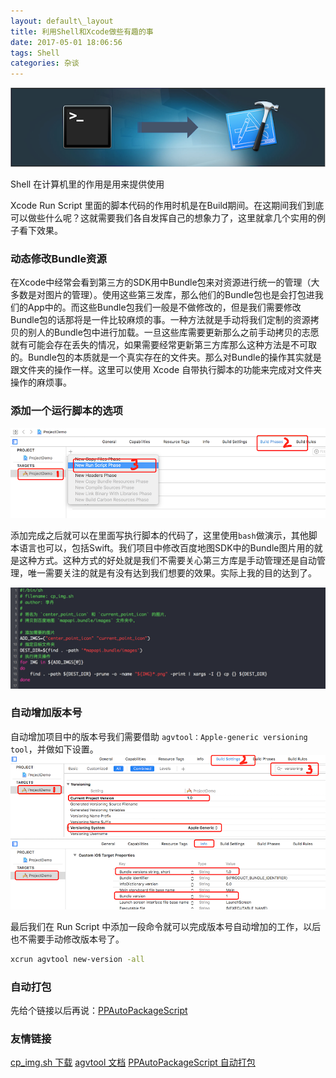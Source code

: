 ```yaml
---
layout: default\_layout
title: 利用Shell和Xcode做些有趣的事
date: 2017-05-01 18:06:56
tags: Shell
categories: 杂谈
---
```


![image1][image-1]

Shell 在计算机里的作用是用来提供使用


Xcode Run Script 里面的脚本代码的作用时机是在Build期间。在这期间我们到底可以做些什么呢？这就需要我们各自发挥自己的想象力了，这里就拿几个实用的例子看下效果。
<!-- more -->

### 动态修改Bundle资源
在Xcode中经常会看到第三方的SDK用中Bundle包来对资源进行统一的管理（大多数是对图片的管理）。使用这些第三发库，那么他们的Bundle包也是会打包进我们的App中的。而这些Bundle包我们一般是不做修改的，但是我们需要修改Bundle包的话那将是一件比较麻烦的事。一种方法就是手动将我们定制的资源拷贝的别人的Bundle包中进行加载。一旦这些库需要更新那么之前手动拷贝的志愿就有可能会存在丢失的情况，如果需要经常更新第三方库那么这种方法是不可取的。Bundle包的本质就是一个真实存在的文件夹。那么对Bundle的操作其实就是跟文件夹的操作一样。这里可以使用 Xcode 自带执行脚本的功能来完成对文件夹操作的麻烦事。

### 添加一个运行脚本的选项
![image2][image-2]

添加完成之后就可以在里面写执行脚本的代码了，这里使用`bash`做演示，其他脚本语言也可以，包括Swift。我们项目中修改百度地图SDK中的Bundle图片用的就是这种方式。这种方式的好处就是我们不需要关心第三方库是手动管理还是自动管理，唯一需要关注的就是有没有达到我们想要的效果。实际上我的目的达到了。

![image3][image-3]

### 自动增加版本号
自动增加项目中的版本号我们需要借助 `agvtool：Apple-generic versioning tool`，并做如下设置。
![image4][image-4]
![image5][image-5]

最后我们在 Run Script 中添加一段命令就可以完成版本号自动增加的工作，以后也不需要手动修改版本号了。
```bash
xcrun agvtool new-version -all
```

### 自动打包
先给个链接以后再说：[PPAutoPackageScript][1]


### 友情链接
<a href="/src/cp_img.sh" >cp\_img.sh 下载</a>
[agvtool 文档][2]
[PPAutoPackageScript 自动打包][3]

[1]:	https://github.com/jkpang/PPAutoPackageScript
[2]:	https://developer.apple.com/library/content/qa/qa1827/_index.html
[3]:	https://github.com/jkpang/PPAutoPackageScript

[image-1]:	/images/2017/xcode-run-script-header.png
[image-2]:	/images/2017/xcode-run-script-step.png
[image-3]:	/images/2017/xcode-run-script-bash.png
[image-4]:	/images/2017/xcode-run-script-version.png
[image-5]:	/images/2017/xcode-run-script-info.png
